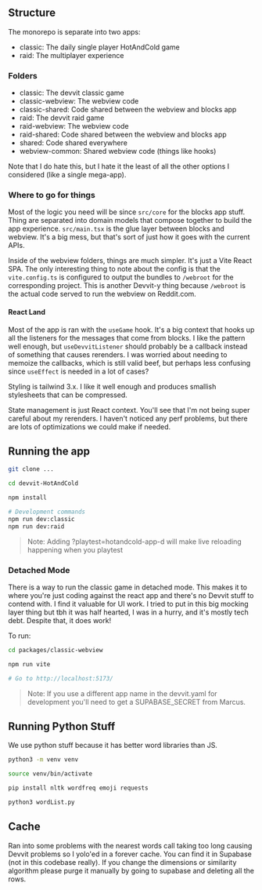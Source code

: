 ## Structure

The monorepo is separate into two apps:

- classic: The daily single player HotAndCold game
- raid: The multiplayer experience

### Folders

- classic: The devvit classic game
- classic-webview: The webview code
- classic-shared: Code shared between the webview and blocks app
- raid: The devvit raid game
- raid-webview: The webview code
- raid-shared: Code shared between the webview and blocks app
- shared: Code shared everywhere
- webview-common: Shared webview code (things like hooks)

Note that I do hate this, but I hate it the least of all the other options I considered (like a single mega-app).

### Where to go for things

Most of the logic you need will be since `src/core` for the blocks app stuff. Thing are separated into domain models that compose together to
build the app experience. `src/main.tsx` is the glue layer between blocks and webview. It's a big mess, but that's sort of just how it goes with the
current APIs.

Inside of the webview folders, things are much simpler. It's just a Vite React SPA. The only interesting thing to note about the config is that
the `vite.config.ts` is configured to output the bundles to `/webroot` for the corresponding project. This is another Devvit-y thing because `/webroot`
is the actual code served to run the webview on Reddit.com.

#### React Land

Most of the app is ran with the `useGame` hook. It's a big context that hooks up all the listeners for the messages that come from blocks. I like the
pattern well enough, but `useDevvitListener` should probably be a callback instead of something that causes rerenders. I was worried about needing to
memoize the callbacks, which is still valid beef, but perhaps less confusing since `useEffect` is needed in a lot of cases?

Styling is tailwind 3.x. I like it well enough and produces smallish stylesheets that can be compressed.

State management is just React context. You'll see that I'm not being super careful about my rerenders. I haven't noticed any perf problems, but there
are lots of optimizations we could make if needed.

## Running the app

```sh
git clone ...

cd devvit-HotAndCold

npm install

# Development commands
npm run dev:classic
npm run dev:raid
```

> Note: Adding ?playtest=hotandcold-app-d will make live reloading happening when you playtest

### Detached Mode

There is a way to run the classic game in detached mode. This makes it to where you're just coding against the react app and there's no
Devvit stuff to contend with. I find it valuable for UI work. I tried to put in this big mocking layer thing but tbh it was half hearted,
I was in a hurry, and it's mostly tech debt. Despite that, it does work!

To run:

```sh
cd packages/classic-webview

npm run vite

# Go to http://localhost:5173/
```

> Note: If you use a different app name in the devvit.yaml for development you'll need to get a SUPABASE_SECRET from Marcus.

## Running Python Stuff

We use python stuff because it has better word libraries than JS.

```bash
python3 -m venv venv

source venv/bin/activate

pip install nltk wordfreq emoji requests

python3 wordList.py
```

## Cache

Ran into some problems with the nearest words call taking too long causing Devvit problems so I yolo'ed in a forever cache. You can find it in Supabase (not in this codebase really). If you change the dimensions or similarity algorithm please purge it manually by going to supabase and deleting all the rows.
